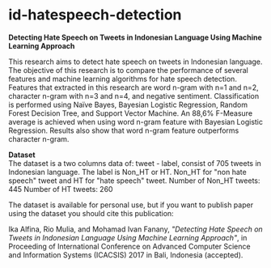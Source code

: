 # id-hatespeech-detection

<b>Detecting Hate Speech on Tweets in Indonesian Language Using Machine Learning Approach</b><br>

This research aims to detect hate speech  on tweets in Indonesian language. 
The objective of this research is to compare the performance of several features and machine learning algorithms for hate speech detection. Features that extracted in this research are word n-gram with n=1 and n=2, character n-gram with n=3 and n=4, and negative sentiment. 
Classification is performed using Naïve Bayes, Bayesian Logistic Regression, Random Forest Decision Tree, and Support Vector Machine. An 88,6% F-Measure average is achieved when using word n-gram feature with Bayesian Logistic Regression. Results also show that word n-gram feature outperforms character n-gram.

<b>Dataset</b><br>
The dataset is a two columns data of: tweet - label, consist of 705 tweets in Indonesian language.
The label is Non_HT or HT. Non_HT for "non hate speech" tweet and HT for "hate speech" tweet. 
Number of Non_HT tweets: 445
Number of HT tweets: 260

The dataset is available for personal use, but if you want to publish paper using the dataset you should cite this publication:

Ika Alfina, Rio Mulia, and Mohamad Ivan Fanany, <i>"Detecting Hate Speech on Tweets in Indonesian Language Using Machine Learning Approach"</i>, in Proceeding of International Conference on Advanced Computer Science and Information Systems (ICACSIS) 2017 in Bali, Indonesia (accepted).
